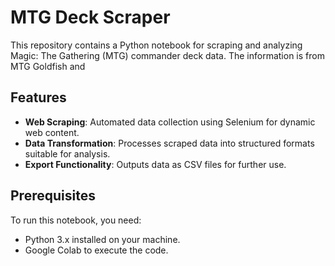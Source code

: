 # MTG Deck Scraper

This repository contains a Python notebook for scraping and analyzing Magic: The Gathering (MTG) commander deck data. The information is from MTG Goldfish and 

## Features

- **Web Scraping**: Automated data collection using Selenium for dynamic web content.
- **Data Transformation**: Processes scraped data into structured formats suitable for analysis.
- **Export Functionality**: Outputs data as CSV files for further use.

## Prerequisites

To run this notebook, you need:

- Python 3.x installed on your machine.
- Google Colab to execute the code.
